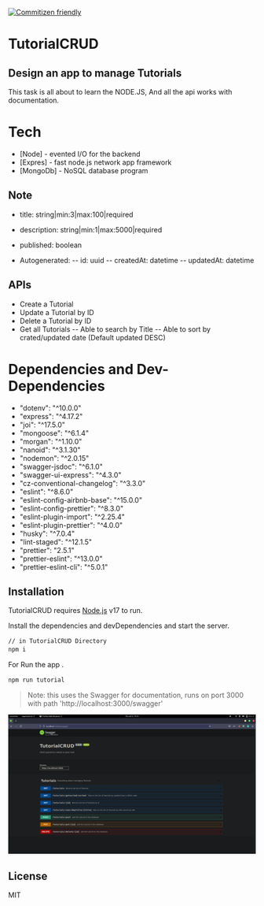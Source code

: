 [![Commitizen friendly](https://img.shields.io/badge/commitizen-friendly-brightgreen.svg)](http://commitizen.github.io/cz-cli/)

# TutorialCRUD

## Design an app to manage Tutorials

This task is all about to learn the NODE.JS, And all the api works with documentation.

# Tech

- [Node] - evented I/O for the backend
- [Expres] - fast node.js network app framework
- [MongoDb] - NoSQL database program

## Note

- title: string|min:3|max:100|required
- description: string|min:1|max:5000|required
- published: boolean

- Autogenerated:
  -- id: uuid
  -- createdAt: datetime
  -- updatedAt: datetime

## APIs

- Create a Tutorial
- Update a Tutorial by ID
- Delete a Tutorial by ID
- Get all Tutorials
  -- Able to search by Title
  -- Able to sort by crated/updated date (Default updated DESC)

# Dependencies and Dev-Dependencies

- "dotenv": "^10.0.0"
- "express": "^4.17.2"
- "joi": "^17.5.0"
- "mongoose": "^6.1.4"
- "morgan": "^1.10.0"
- "nanoid": "^3.1.30"
- "nodemon": "^2.0.15"
- "swagger-jsdoc": "^6.1.0"
- "swagger-ui-express": "^4.3.0"
- "cz-conventional-changelog": "^3.3.0"
- "eslint": "^8.6.0"
- "eslint-config-airbnb-base": "^15.0.0"
- "eslint-config-prettier": "^8.3.0"
- "eslint-plugin-import": "^2.25.4"
- "eslint-plugin-prettier": "^4.0.0"
- "husky": "^7.0.4"
- "lint-staged": "^12.1.5"
- "prettier": "2.5.1"
- "prettier-eslint": "^13.0.0"
- "prettier-eslint-cli": "^5.0.1"

## Installation

TutorialCRUD requires [Node.js](https://nodejs.org/) v17 to run.

Install the dependencies and devDependencies and start the server.

```sh
// in TutorialCRUD Directory
npm i
```

For Run the app .

```sh
npm run tutorial
```

> Note: this uses the Swagger for documentation, runs on port 3000 with path 'http://localhost:3000/swagger'

![swagger.png](assets/img/swagger.png?raw=true 'swagger')

## License

MIT
